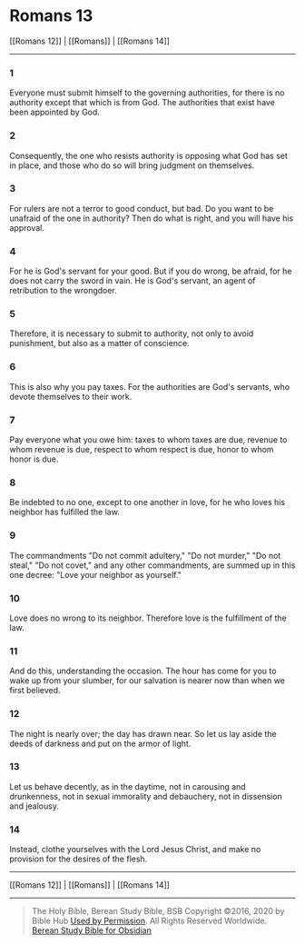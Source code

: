 # Romans 13

[[Romans 12]] | [[Romans]] | [[Romans 14]]

---

### 1
Everyone must submit himself to the governing authorities, for there is no authority except that which is from God. The authorities that exist have been appointed by God.

### 2
Consequently, the one who resists authority is opposing what God has set in place, and those who do so will bring judgment on themselves.

### 3
For rulers are not a terror to good conduct, but bad. Do you want to be unafraid of the one in authority? Then do what is right, and you will have his approval.

### 4
For he is God's servant for your good. But if you do wrong, be afraid, for he does not carry the sword in vain. He is God's servant, an agent of retribution to the wrongdoer.

### 5
Therefore, it is necessary to submit to authority, not only to avoid punishment, but also as a matter of conscience.

### 6
This is also why you pay taxes. For the authorities are God's servants, who devote themselves to their work.

### 7
Pay everyone what you owe him: taxes to whom taxes are due, revenue to whom revenue is due, respect to whom respect is due, honor to whom honor is due.

### 8
Be indebted to no one, except to one another in love, for he who loves his neighbor has fulfilled the law.

### 9
The commandments "Do not commit adultery," "Do not murder," "Do not steal," "Do not covet," and any other commandments, are summed up in this one decree: "Love your neighbor as yourself."

### 10
Love does no wrong to its neighbor. Therefore love is the fulfillment of the law.

### 11
And do this, understanding the occasion. The hour has come for you to wake up from your slumber, for our salvation is nearer now than when we first believed.

### 12
The night is nearly over; the day has drawn near. So let us lay aside the deeds of darkness and put on the armor of light.

### 13
Let us behave decently, as in the daytime, not in carousing and drunkenness, not in sexual immorality and debauchery, not in dissension and jealousy.

### 14
Instead, clothe yourselves with the Lord Jesus Christ, and make no provision for the desires of the flesh.

---

[[Romans 12]] | [[Romans]] | [[Romans 14]]

---

> The Holy Bible, Berean Study Bible, BSB
> Copyright &copy;2016, 2020 by Bible Hub
> [Used by Permission](https://berean.bible/terms.htm). All Rights Reserved Worldwide.
> [Berean Study Bible for Obsidian](https://github.com/gapmiss/berean-study-bible-for-obsidian)</small>

